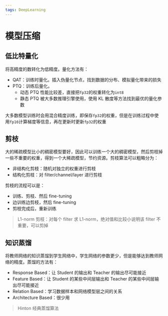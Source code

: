 ```yaml
---
tags: DeepLearning
---
```


# 模型压缩

## 低比特量化

将高精度的数转化为低精度。量化方法有：

- QAT：训练时量化。插入伪量化节点，找到数据的分布、模拟量化带来的损失
- PTQ：训练后量化。
  - 动态 PTQ 性能比较差，直接把`fp32`的权重转化为`int8`
  - 静态 PTQ 被大多数推理引擎使用，使用 KL 散度等方法找到最优的量化参数

大多数模型训练时会用混合精度训练，即保存`fp32`的权重，但是在训练过程中使用`fp16`计算梯度等信息，再在更新时更新`fp32`的权重

## 剪枝

大的稀疏模型比小的稠密模型要好，因此可以训练一个大的稠密模型，然后剪枝掉一些不重要的权重，得到一个大稀疏模型，节约资源。剪枝算法可以粗略分为：

- 非结构化剪枝：随机对独立的权重进行剪枝
- 结构化剪枝：对 filter/channel/layer 进行剪枝

剪枝的流程可以是：

- 训练、剪枝、然后 fine-tuning
- 边训练边剪枝，然后 fine-tuning
- 剪枝完成后，重新训练

> L1-norm 剪枝：对每个 filter 求 L1-norm，绝对值和比较小说明该 filter 不重要，可以剪掉

## 知识蒸馏

将教师网络的知识蒸馏到学生网络中，学生网络的参数更少，但是能够达到教师网络的精度。蒸馏的方法有：

- Response Based：让 Student 的输出和 Teacher 的输出尽可能接近
- Feature Based：让 Student 的某些中间层输出和 Teacher 的某些中间层输出尽可能接近
- Relation Based：学习数据样本和网络模型层之间的关系
- Architecture Based：很少用

> Hinton 经典蒸馏算法
